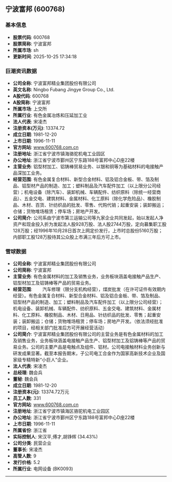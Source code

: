 ## 宁波富邦 (600768)

### 基本信息

- **股票代码**: 600768
- **股票简称**: 宁波富邦
- **所属市场**: sh
- **更新时间**: 2025-10-25 17:34:18

### 巨潮资讯数据

- **公司全称**: 宁波富邦精业集团股份有限公司
- **英文名称**: Ningbo Fubang Jingye Group Co., Ltd.
- **A股代码**: 600768
- **A股简称**: 宁波富邦
- **所属市场**: 上交所
- **所属行业**: 有色金属冶炼和压延加工业
- **法人代表**: 宋凌杰
- **注册资本(万元)**: 13374.72
- **成立日期**: 1981-12-20
- **上市日期**: 1996-11-11
- **官方网站**: www.600768.com.cn
- **注册地址**: 浙江省宁波市镇海骆驼机电工业园区
- **办公地址**: 浙江省宁波市鄞州区宁东路188号富邦中心D座22楼
- **主营业务**: 铝型材加工、铝铸棒贸易业务、以银和铜等为基础材料的电接触产品深加工业务。
- **经营范围**: 有色金属复合材料、新型合金材料、铝及铝合金板、带、箔及制品、铝型材产品的制造、加工；塑料制品及汽车配件加工（以上限分公司经营）；机电设备（除汽车）、装卸机械、车辆配件、纺织原料（除统一经营商品）、五金交电、建筑材料、金属材料、化工原料（除化学危险品）、橡胶制品、木材、百货、针纺织品的批发、零售、代购代销；起重安装；装卸搬运；仓储；货物堆场租赁；停车场；房地产开发。
- **公司简介**: 公司系由宁波市第三运输公司等九家企业共同发起，始以发起人净资产和现金投入折为发起法人股928万股、法人股2744万股，定向募集职工股128万股；经1996年10月28日首次上网定价发行，上市时总股份5160万股；内部职工股128万股待其公众股上市满三年后方可上市。

### 雪球数据

- **公司全称**: 宁波富邦精业集团股份有限公司
- **公司简称**: 宁波富邦
- **主营业务**: 有色金属材料的加工及销售业务，业务板块涵盖电接触产品生产、铝型材加工及铝铸棒等产品的贸易业务。
- **经营范围**: 　　汽车修理（限分支机构经营），煤炭批发（在许可证件有效期内经营）。有色金属复合材料、新型合金材料、铝及铝合金板、带、箔及制品、铝型材产品的制造、加工；塑料制品及汽车配件加工（以上限分公司经营）；机电设备、装卸机械、车辆配件、纺织原料、五金交电、建筑材料、金属材料、化工原料、橡胶制品、木材、日用品、针纺织品的批发、零售；起重安装；装卸搬运；仓储；货物堆场租赁；停车场；房地产开发。（依法须经批准的项目，经相关部门批准后方可开展经营活动）
- **公司简介**: 宁波富邦精业集团股份有限公司的主营业务是有色金属材料的加工及销售业务，业务板块涵盖电接触产品生产、铝型材加工及铝铸棒等产品的贸易业务。公司的主要产品是电触点及组件、铝材。公司电接触材料业务创新与研发成果显著。截至本报告期末，子公司电工合金作为国家高新技术企业及国家级专精特新“小巨人”企业。
- **法人代表**: 宋凌杰
- **总经理**: 魏会兵
- **董秘**: 魏会兵
- **成立日期**: 1981-12-20
- **注册资本(元)**: 13374.72万元
- **员工人数**: 331
- **官方网站**: www.600768.com.cn
- **注册地址**: 浙江省宁波市镇海区骆驼机电工业园区
- **办公地址**: 浙江省宁波市鄞州区宁东路188号富邦中心D座22楼
- **上市日期**: 1996-11-11
- **所属省份**: 浙江省
- **实际控制人**: 宋汉平,傅才,胡铮辉 (34.43%)
- **公司分类**: 民营企业
- **董事长**: 宋凌杰
- **高管人数**: 9
- **发行价格**: 5.2
- **所属行业**: 电网设备 (BK0093)

---